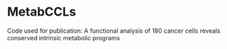 # MetabCCLs
Code used for publication: A functional analysis of 180 cancer cells reveals conserved intrinsic metabolic programs
